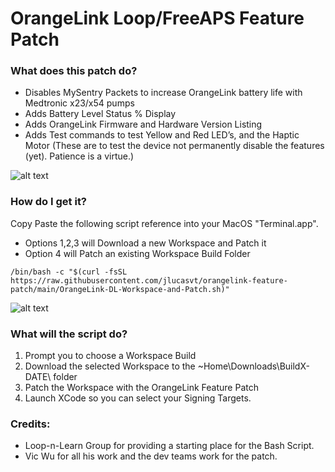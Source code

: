 # OrangeLink Loop/FreeAPS Feature Patch
### What does this patch do?
* Disables MySentry Packets to increase OrangeLink battery life with Medtronic x23/x54 pumps
* Adds Battery Level Status % Display
* Adds OrangeLink Firmware and Hardware Version Listing
* Adds Test commands to test Yellow and Red LED’s, and the Haptic Motor (These are to test the device not permanently disable the features (yet). Patience is a virtue.)

![alt text](https://github.com/jlucasvt/orangelink-feature-patch/raw/main/Features.jpeg?raw=true)

### How do I get it?
Copy Paste the following script reference into your MacOS "Terminal.app".
* Options 1,2,3 will Download a new Workspace and Patch it
* Option 4 will Patch an existing Workspace Build Folder

```
/bin/bash -c "$(curl -fsSL https://raw.githubusercontent.com/jlucasvt/orangelink-feature-patch/main/OrangeLink-DL-Workspace-and-Patch.sh)"
```
![alt text](https://github.com/jlucasvt/orangelink-feature-patch/raw/main/termpic.png?raw=true)

### What will the script do?
1. Prompt you to choose a Workspace Build
2. Download the selected Workspace to the ~Home\Downloads\BuildX-DATE\ folder
3. Patch the Workspace with the OrangeLink Feature Patch
4. Launch XCode so you can select your Signing Targets.

### Credits:
* Loop-n-Learn Group for providing a starting place for the Bash Script.
* Vic Wu for all his work and the dev teams work for the patch.
